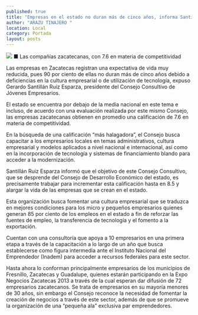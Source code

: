 ```yaml
---
published: true
title: "Empresas en el estado no duran más de cinco años, informa Santillán Ruiz Esparza"
author: "ARAZU TINAJERO "
location: Local
category: Portada
layout: posts
---
```


![](http://i.imgur.com/QIGcGjrm.jpg)
■ Las compañías zacatecanas, con 7.6 en materia de competitividad

Las empresas en Zacatecas registran una expectativa de vida muy reducida, pues 90 por ciento de ellas no duran más de cinco años debido a deficiencias en la cultura empresarial o de utilización de tecnología, expuso Gerardo Santillán Ruiz Esparza, presidente del Consejo Consultivo de Jóvenes Empresarios.

El estado se encuentra por debajo de la media nacional en este tema e incluso, de acuerdo con una evaluación realizada por este mismo Consejo, las empresas zacatecanas obtienen en promedio una calificación de 7.6 en materia de competitividad.

En la búsqueda de una calificación “más halagadora”, el Consejo busca capacitar a los empresarios locales en temas administrativos, cultura empresarial y modelos aplicados a nivel nacional e internacional, así como en la incorporación de tecnología y sistemas de financiamiento blando para acceder a la modernización.

Santillán Ruiz Esparza informó que el objetivo de este Consejo Consultivo, que se desprende del Consejo de Desarrollo Económico del estado, es precisamente trabajar para incrementar esta calificación hasta en 8.5 y alargar la vida de las empresas que se crean en el estado.

Esta organización busca fomentar una cultura empresarial que se traduzca en mejores condiciones para los micro y pequeños empresarios quienes generan 85 por ciento de los empleos en el estado a fin de reforzar las fuentes de empleo, la transferencia de tecnología y el fomento a la exportación.

Cuentan con una consultoría que apoya a 10 empresarios en una primera etapa a través de la capacitación a lo largo de un año que busca establecerse como figura intermedia ante el Instituto Nacional del Emprendedor (Inadem) para acceder a recursos federales para este sector.

Hasta ahora lo conforman principalmente empresarios de los municipios de Fresnillo, Zacatecas y Guadalupe, quienes estarán participando en la Expo Negocios Zacatecas 2013 a través de la cual esperan dar difusión de 72 empresarios zacatecanos. 
Se trata de empresarios en su mayoría menores de 30 años, sin embargo el Consejo reconoce la necesidad de fomentar la creación de negocios a través de este sector, además de que se promueve la organización de una “pequeña ala” exclusiva par emprendedores.
